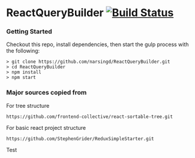 # ReactQueryBuilder [![Build Status](https://travis-ci.com/narsingd/ReactQueryBuilder.svg?branch=master)](https://travis-ci.com/narsingd/ReactQueryBuilder)

### Getting Started

Checkout this repo, install dependencies, then start the gulp process with the following:

```
> git clone https://github.com/narsingd/ReactQueryBuilder.git
> cd ReactQueryBuilder
> npm install
> npm start
```

### Major sources copied from

For tree structure

```
https://github.com/frontend-collective/react-sortable-tree.git
```

For basic react project structure

```
https://github.com/StephenGrider/ReduxSimpleStarter.git
```
Test
